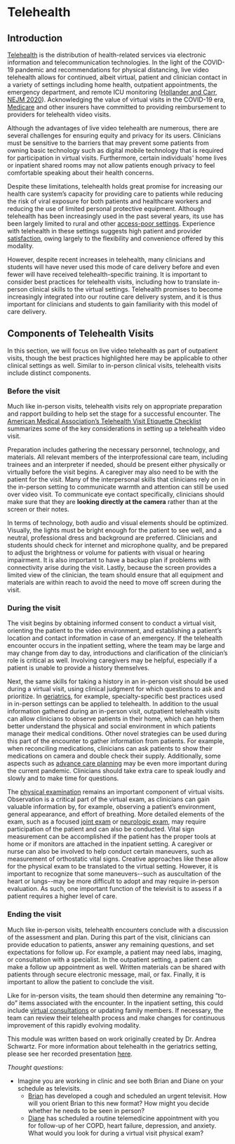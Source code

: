 # Telehealth

## Introduction

[Telehealth](https://www.nejm.org/doi/full/10.1056/NEJMsr1503323) is the distribution of health-related services via electronic information and telecommunication technologies. In the light of the COVID-19 pandemic and recommendations for physical distancing, live video telehealth allows for continued, albeit virtual, patient and clinician contact in a variety of settings including home health, outpatient appointments, the emergency department, and remote ICU monitoring \([Hollander and Carr, NEJM 2020](https://www.nejm.org/doi/full/10.1056/NEJMp2003539)\).  Acknowledging the value of virtual visits in the COVID-19 era, [Medicare](https://www.cms.gov/newsroom/fact-sheets/medicare-telemedicine-health-care-provider-fact-sheet) and other insurers have committed to providing reimbursement to providers for telehealth video visits. 

Although the advantages of live video telehealth are numerous, there are several challenges for ensuring equity and privacy for its users. Clinicians must be sensitive to the barriers that may prevent some patients from owning basic technology such as digital mobile technology that is required for participation in virtual visits. Furthermore, certain individuals' home lives or inpatient shared rooms may not allow patients enough privacy to feel comfortable speaking about their health concerns. 

Despite these limitations, telehealth holds great promise for increasing our health care system’s capacity for providing care to patients while reducing the risk of viral exposure for both patients and healthcare workers and reducing the use of limited personal protective equipment. Although telehealth has been increasingly used in the past several years, its use has been largely limited to rural and other [access-poor settings](https://jamanetwork.com/journals/jama/fullarticle/2716547). Experience with telehealth in these settings suggests high patient and provider [satisfaction](https://www.nejm.org/doi/full/10.1056/NEJMra1601705), owing largely to the flexibility and convenience offered by this modality. 

However, despite recent increases in telehealth, many clinicians and students will have never used this mode of care delivery before and even fewer will have received telehealth-specific training. It is important to consider best practices for telehealth visits, including how to translate in-person clinical skills to the virtual settings. Telehealth promises to become increasingly integrated into our routine care delivery system, and it is thus important for clinicians and students to gain familiarity with this model of care delivery. 

## Components of Telehealth Visits 

In this section, we will focus on live video telehealth as part of outpatient visits, though the best practices highlighted here may be applicable to other clinical settings as well. Similar to in-person clinical visits, telehealth visits include distinct components. 

### Before the visit

Much like in-person visits, telehealth visits rely on appropriate preparation and rapport building to help set the stage for a successful encounter. The [American Medical Association’s Telehealth Visit Etiquette Checklist](https://www.ama-assn.org/system/files/2020-04/telehealth-appendix-g4-telehealth-visit-etiquette-checklist.pdf) summarizes some of the key considerations in setting up a telehealth video visit.

Preparation includes gathering the necessary personnel, technology, and materials. All relevant members of the interprofessional care team, including trainees and an interpreter if needed, should be present either physically or virtually before the visit begins. A caregiver may also need to be with the patient for the visit. Many of the interpersonal skills that clinicians rely on in the in-person setting to communicate warmth and attention can still be used over video visit. To communicate eye contact specifically, clinicians should make sure that they are **looking directly at the camera** rather than at the screen or their notes.

In terms of technology, both audio and visual elements should be optimized. Visually, the lights must be bright enough for the patient to see well, and a neutral, professional dress and background are preferred. Clinicians and students should check  for internet and microphone quality, and be prepared to adjust the brightness or volume for patients with visual or hearing impairment.  It is also important to have a backup plan if problems with connectivity arise during the visit. Lastly, because the screen provides a limited view of the clinician, the team should ensure that all equipment and materials are within reach to avoid the need to move off screen during the visit. 

### During the visit 

The visit begins by obtaining informed consent to conduct a virtual visit, orienting the patient to the video environment, and establishing a patient’s location and contact information in case of an emergency. If the telehealth encounter occurs in the inpatient setting, where the team may be large and may change from day to day, introductions and clarification of the clinician’s role is critical as well. Involving caregivers may be helpful, especially if a patient is unable to provide a history themselves.

Next, the same skills for taking a history in an in-person visit should be used during a virtual visit, using clinical judgment for which questions to ask and prioritize. In [geriatrics](https://patientprioritiescare.org/wp-content/uploads/2020/04/Patient-Priorities-Care-in-an-Age-Friendly-Health-System-Telehealth-to-Address-COVID-19_PPCJF04172020.pdf), for example, specialty-specific best practices used in in-person settings can be applied to telehealth. In addition to the usual information gathered during an in-person visit, outpatient telehealth visits can allow clinicians to observe patients in their home, which can help them better understand the physical and social environment  in which patients manage their medical conditions. Other novel strategies can be used during this part of the encounter to gather information from patients. For example, when reconciling medications, clinicians can ask patients to show their medications on camera and double check their supply. Additionally, some aspects such as [advance care planning](https://jamanetwork.com/journals/jama/fullarticle/2763952) may be even more important during the current pandemic. Clinicians should take extra care to speak loudly and slowly and to make time for questions. 

The [physical examination](https://www.aaaai.org/practice-resources/running-your-practice/practice-management-resources/telemedicine) remains an important component of virtual visits. Observation is a critical part of the virtual exam, as clinicians can gain valuable information by, for example, observing a patient’s environment, general appearance, and effort of breathing. More detailed elements of the exam, such as a focused [joint exam](https://www.ncbi.nlm.nih.gov/pubmed/32341311) or [neurologic exam](https://www.ncbi.nlm.nih.gov/pubmed/28768842), may require participation of the patient and can also be conducted. Vital sign measurement can be accomplished if the patient has the proper tools at home or if monitors are attached in the inpatient setting. A caregiver or nurse can also be involved to help conduct certain maneuvers, such as measurement of orthostatic vital signs. Creative approaches like these allow for the physical exam to be translated to the virtual setting. However, it is important to recognize that some maneuvers--such as auscultation of the heart or lungs--may be more difficult to adopt and may require in-person evaluation. As such, one important function of the televisit is to assess if a patient requires a higher level of care.

### Ending the visit

Much like in-person visits, telehealth encounters conclude with a discussion of the  assessment and plan. During this part of the visit, clinicians can provide education to patients, answer any remaining questions, and set expectations for follow up. For example, a patient may need labs, imaging, or consultation with a specialist. In the outpatient setting, a patient can make a follow up appointment as well. Written materials can be shared with patients through secure electronic message, mail, or fax. Finally, it is important to allow the patient to conclude the visit. 

Like for in-person visits, the team should then determine any remaining “to-do” items associated with the encounter. In the inpatient setting, this could include [virtual consultations](https://echo.unm.edu) or updating family members. If necessary, the team can review their telehealth process and make changes for continuous improvement of this rapidly evolving modality.

This module was written based on work originally created by Dr. Andrea Schwartz. For more information about telehealth in the geriatrics setting, please see her recorded presentation [here](https://ihi.webex.com/mw3300/mywebex/nbrshared.do?siteurl=ihi&recordID=182224307&serviceRecordID=182224312&homepageurl=&action=playback&recordKey=4832534b000000049ecfa81a96025b001f477d71977ca055446d6335b920a9ded4237617df826de2).

_Thought questions:_

* Imagine you are working in clinic and see both Brian and Diane on your schedule as televisits.
  * [Brian](https://curriculum.covidstudentresponse.org/curriculum-overview/cases#case-1-brian) has developed a cough and scheduled an urgent televisit. How will you orient Brian to this new format? How might you decide whether he needs to be seen in person?
  * [Diane](https://curriculum.covidstudentresponse.org/curriculum-overview/cases#case-2-diane) has scheduled a routine telemedicine appointment with you for follow-up of her COPD, heart failure, depression, and anxiety. What would you look for during a virtual visit physical exam?

